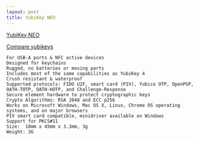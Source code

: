 ```yaml
---
layout: post
title: YubiKey NEO
---
```


[YubiKey NEO](https://www.yubico.com/product/yubikey-neo/)


[Compare yubikeys](https://www.yubico.com/products/yubikey-hardware/compare-yubikeys/)

    For USB-A ports & NFC active devices
    Designed for keychains
    Rugged, no batteries or moving parts
    Includes most of the same capabilities as YubiKey 4
	Crush resistant & waterproof
	Supported protocols: FIDO U2F, smart card (PIV), Yubico OTP, OpenPGP, OATH-TOTP, OATH-HOTP, and Challenge-Response
	Secure element hardware to protect cryptographic keys
	Crypto Algorithms: RSA 2048 and ECC p256
	Works on Microsoft Windows, Mac OS X, Linux, Chrome OS operating systems, and on major browsers
	PIV smart card compatible, minidriver available on Windows
	Support for PKCS#11
	Size:  18mm x 45mm x 3.3mm, 3g
	Weight: 3G

	